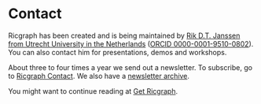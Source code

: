 # Contact
Ricgraph has been created and is being maintained 
by [Rik D.T. Janssen from Utrecht University in the 
Netherlands](https://www.uu.nl/staff/DTJanssen) 
([ORCID 0000-0001-9510-0802](https://orcid.org/0000-0001-9510-0802)). 
You can also contact him for presentations, demos and workshops.

About three to four times a year we send out a newsletter.
To subscribe, go to 
[Ricgraph Contact](https://docs.ricgraph.eu/README.html#contact).
We also have a 
[newsletter archive](https://docs.ricgraph.eu/docs/ricgraph_pubs_pres_news_use_ment.html#ricgraph-newsletters).

You might want to continue reading at [Get Ricgraph](get-ricgraph.md). 
